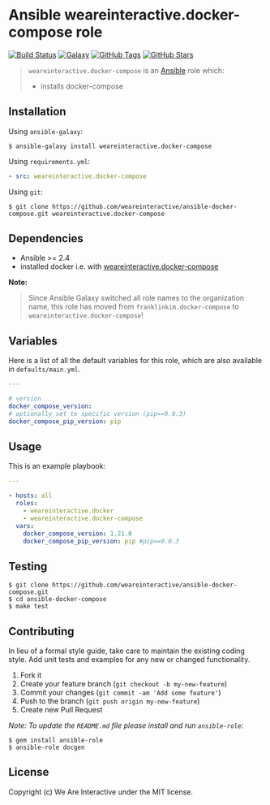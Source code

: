 # Ansible weareinteractive.docker-compose role

[![Build Status](https://img.shields.io/travis/weareinteractive/ansible-docker-compose.svg)](https://travis-ci.org/weareinteractive/ansible-docker-compose)
[![Galaxy](http://img.shields.io/badge/galaxy-weareinteractive.docker-compose-blue.svg)](https://galaxy.ansible.com/list#/roles/3275)
[![GitHub Tags](https://img.shields.io/github/tag/weareinteractive/ansible-docker-compose.svg)](https://github.com/weareinteractive/ansible-docker-compose)
[![GitHub Stars](https://img.shields.io/github/stars/weareinteractive/ansible-docker-compose.svg)](https://github.com/weareinteractive/ansible-docker-compose)

> `weareinteractive.docker-compose` is an [Ansible](http://www.ansible.com) role which:
>
> * installs docker-compose

## Installation

Using `ansible-galaxy`:

```shell
$ ansible-galaxy install weareinteractive.docker-compose
```

Using `requirements.yml`:

```yaml
- src: weareinteractive.docker-compose
```

Using `git`:

```shell
$ git clone https://github.com/weareinteractive/ansible-docker-compose.git weareinteractive.docker-compose
```

## Dependencies

* Ansible >= 2.4
* installed docker i.e. with [weareinteractive.docker-compose](https://github.com/weareinteractive/ansible-docker)

**Note:**

> Since Ansible Galaxy switched all role names to the organization name, this role has moved from `franklinkim.docker-compose` to `weareinteractive.docker-compose`!

## Variables

Here is a list of all the default variables for this role, which are also available in `defaults/main.yml`.

```yaml
---

# version
docker_compose_version:
# optionally set to specific version (pip==9.0.3)
docker_compose_pip_version: pip

```


## Usage

This is an example playbook:

```yaml
---

- hosts: all
  roles:
    - weareinteractive.docker
    - weareinteractive.docker-compose
  vars:
    docker_compose_version: 1.21.0
    docker_compose_pip_version: pip #pip==9.0.3

```


## Testing

```shell
$ git clone https://github.com/weareinteractive/ansible-docker-compose.git
$ cd ansible-docker-compose
$ make test
```

## Contributing
In lieu of a formal style guide, take care to maintain the existing coding style. Add unit tests and examples for any new or changed functionality.

1. Fork it
2. Create your feature branch (`git checkout -b my-new-feature`)
3. Commit your changes (`git commit -am 'Add some feature'`)
4. Push to the branch (`git push origin my-new-feature`)
5. Create new Pull Request

*Note: To update the `README.md` file please install and run `ansible-role`:*

```shell
$ gem install ansible-role
$ ansible-role docgen
```

## License
Copyright (c) We Are Interactive under the MIT license.
